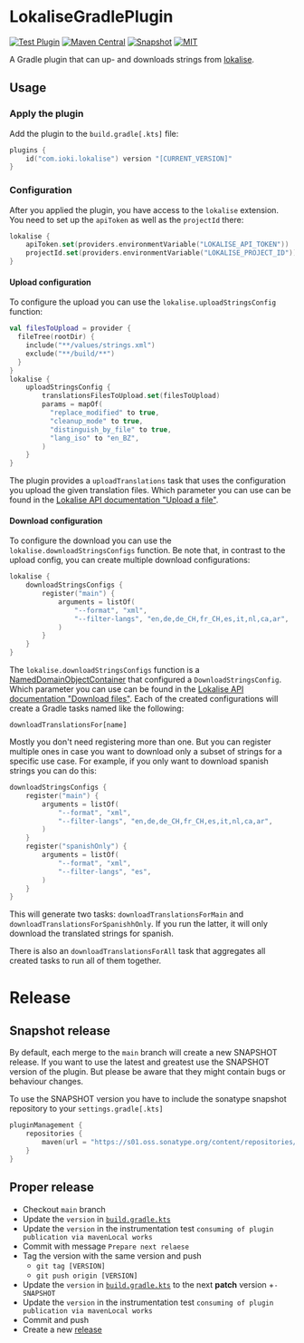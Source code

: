 # LokaliseGradlePlugin

[![Test Plugin](https://github.com/ioki-mobility/LokaliseGradlePlugin/actions/workflows/test-plugin.yml/badge.svg)](https://github.com/ioki-mobility/LokaliseGradlePlugin/actions/workflows/test-plugin.yml)
[![Maven Central](https://img.shields.io/maven-central/v/com.ioki.lokalise/lokalise-gradle-plugin?labelColor=%2324292E&color=%233246c8)](https://central.sonatype.com/namespace/com.ioki.lokalise)
[![Snapshot](https://img.shields.io/nexus/s/com.ioki.lokalise/lokalise-gradle-plugin?labelColor=%2324292E&color=%234f78ff&server=https://s01.oss.sonatype.org)](https://s01.oss.sonatype.org/content/repositories/snapshots/com/ioki/lokalise/)
[![MIT](https://img.shields.io/badge/license-MIT-blue.svg?labelColor=%2324292E&color=%23d11064)](https://github.com/ioki-mobility/LokaliseGradlePlugin/blob/main/LICENSE.md)

A Gradle plugin that can up- and downloads strings from [lokalise](https://lokalise.com).

## Usage

### Apply the plugin

Add the plugin to the `build.gradle[.kts]` file:

```kotlin
plugins {
    id("com.ioki.lokalise") version "[CURRENT_VERSION]"
}
```

### Configuration

After you applied the plugin, you have access to the `lokalise` extension.
You need to set up the `apiToken` as well as the `projectId` there:
```kotlin
lokalise {
    apiToken.set(providers.environmentVariable("LOKALISE_API_TOKEN"))
    projectId.set(providers.environmentVariable("LOKALISE_PROJECT_ID"))
}
```

#### Upload configuration

To configure the upload you can use the `lokalise.uploadStringsConfig` function:
```kotlin
val filesToUpload = provider {
  fileTree(rootDir) {
    include("**/values/strings.xml")
    exclude("**/build/**")
  }
}
lokalise {
    uploadStringsConfig {
        translationsFilesToUpload.set(filesToUpload)
        params = mapOf(
          "replace_modified" to true,
          "cleanup_mode" to true,
          "distinguish_by_file" to true,
          "lang_iso" to "en_BZ",
        )
    }    
}
```

The plugin provides a `uploadTranslations` task that uses the configuration you upload the given translation files.
Which parameter you can use can be found in the [Lokalise API documentation "Upload a file"](https://developers.lokalise.com/reference/upload-a-file).

#### Download configuration

To configure the download you can use the `lokalise.downloadStringsConfigs` function.
Be note that, in contrast to the upload config, you can create multiple download configurations:
```kotlin
lokalise {
    downloadStringsConfigs {
        register("main") {
            arguments = listOf(
                "--format", "xml",
                "--filter-langs", "en,de,de_CH,fr_CH,es,it,nl,ca,ar",
            )
        }
    }
}
```

The `lokalise.downloadStringsConfigs` function is a [NamedDomainObjectContainer](https://docs.gradle.org/8.1.1/javadoc/org/gradle/api/NamedDomainObjectContainer.html) that
configured a `DownloadStringsConfig`.
Which parameter you can use can be found in the [Lokalise API documentation "Download files"](https://developers.lokalise.com/reference/download-files).
Each of the created configurations will create a Gradle tasks named like the following:
```
downloadTranslationsFor[name]
```

Mostly you don't need registering more than one. 
But you can register multiple ones in case you want to download only a subset of strings for a specific use case. 
For example, if you only want to download spanish strings you can do this:

```kotlin
downloadStringsConfigs {
    register("main") {
        arguments = listOf(
            "--format", "xml",
            "--filter-langs", "en,de,de_CH,fr_CH,es,it,nl,ca,ar",
        )
    }
    register("spanishOnly") {
        arguments = listOf(
            "--format", "xml",
            "--filter-langs", "es",
        )
    }
}

```

This will generate two tasks: `downloadTranslationsForMain` and `downloadTranslationsForSpanishhOnly`.
If you run the latter, it will only download the translated strings for spanish.

There is also an `downloadTranslationsForAll` task that aggregates all created tasks to run all of them together.

# Release

## Snapshot release

By default, each merge to the `main` branch will create a new SNAPSHOT release.
If you want to use the latest and greatest use the SNAPSHOT version of the plugin.
But please be aware that they might contain bugs or behaviour changes.

To use the SNAPSHOT version you have to include the sonatype snapshot repository to your `settings.gradle[.kts]`
```kotlin
pluginManagement {
    repositories {
        maven(url = "https://s01.oss.sonatype.org/content/repositories/snapshots/")
    }
}
```

## Proper release

* Checkout `main` branch
* Update the `version` in [`build.gradle.kts`](build.gradle.kts)
* Update the `version` in the instrumentation test `consuming of plugin publication via mavenLocal works`
* Commit with message `Prepare next relaese`
* Tag the version with the same version and push
    * `git tag [VERSION]`
    * `git push origin [VERSION]`
* Update the `version` in [`build.gradle.kts`](build.gradle.kts) to the next **patch** version +`-SNAPSHOT`
* Update the `version` in the instrumentation test `consuming of plugin publication via mavenLocal works`
* Commit and push
* Create a new [release](https://github.com/ioki-mobility/LokaliseGradlePlugin/releases/new) 
